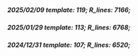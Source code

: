 ##### 2025/02/09   template: 119;   R_lines: 7166;
##### 2025/01/29   template: 113;   R_lines: 6768;
##### 2024/12/31   template: 107;   R_lines: 6520;
